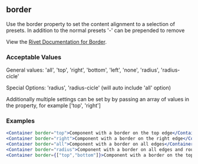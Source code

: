 ## border
Use the border property to set the content alignment to a selection of presets.  In addition to the normal presets '-' can be prepended to remove 

View the [Rivet Documentation for Border](https://rivet.uits.iu.edu/components/utilities/border/).

### Acceptable Values

General values: 'all', 'top', 'right', 'bottom', 'left', 'none', 'radius', 'radius-cicle'

Special Options: 'radius', 'radius-cicle' (will auto include 'all' option)

Additionally multiple settings can be set by by passing an array of values in the property, for example ['top', 'right']

### Examples

```jsx
<Container border="top">Component with a border on the top edge</Container>
<Container border="right">Component with a border on the right edge</Container>
<Container border="all">Component with a border on all edges</Container>
<Container border="radius">Component with a border on all edges and rounded corners</Container>
<Container border={["top","bottom"]}>Component with a border on the top and bottom edges</Container>
```
